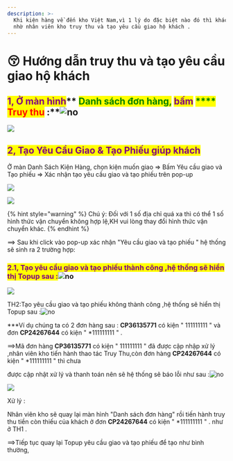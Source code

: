 ```yaml
---
description: >-
  Khi kiện hàng về đến kho Việt Nam,vì 1 lý do đặc biệt nào đó thì khách hàng sẽ
  nhờ nhân viên kho truy thu và tạo yêu cầu giao hộ khách .
---
```


# 😚 Hướng dẫn truy thu và tạo yêu cầu giao hộ khách

## <mark style="color:purple;">**1, Ở màn hình**</mark>** **<mark style="color:green;">**Danh sách đơn hàng,**</mark>** **<mark style="color:purple;">**bấm**</mark>** **<mark style="color:green;">****</mark>** **<mark style="color:red;">**Truy thu**</mark>** **<mark style="color:purple;">**:**</mark>![no](https://naipot.com/cp/static/cp/template/js/plugins/ckeditor/plugins/smiley/images/thumbs\_down.png)

![](https://image.naipot.com/notebook/2020/4/21/1587463114186vn25.png)

## <mark style="color:purple;">**2, Tạo Yêu Cầu Giao & Tạo Phiếu  giúp khách**</mark>

Ở màn Danh Sách Kiện Hàng, chọn kiện muốn giao => Bấm Yêu cầu giao và Tạo phiếu => Xác nhận tạo  yêu cầu giao và tạo phiếu trên pop-up&#x20;

![](https://image.naipot.com/notebook/2020/4/21/1587463737986vn7.png)

&#x20;



&#x20;

[![](https://image.naipot.com/notebook/2020/4/21/1587463867026vn8.png)](https://javascript)

&#x20;

{% hint style="warning" %}
Chú ý: Đối với 1 số địa chỉ  quá xa thì có thể 1 số hình thức vận chuyển không hợp lệ,KH vui lòng thay đổi hình thức vận chuyển khác.
{% endhint %}

\==> Sau khi click vào pop-up xác nhận "Yêu cầu giao và tạo phiếu " hệ thống sẽ sinh ra 2 trường hợp:

### &#x20;<mark style="color:purple;">**2.1, Tạo yêu cầu giao và tạo phiếu thành công ,hệ thống sẽ hiển thị Topup sau :**</mark>![no](https://naipot.com/cp/static/cp/template/js/plugins/ckeditor/plugins/smiley/images/thumbs\_down.png)

&#x20;

[![](https://image.naipot.com/notebook/2020/4/21/1587464441012vn26.png)](https://javascript)

&#x20;

&#x20;

TH2:Tạo yêu cầu giao và tạo phiếu không  thành công ,hệ thống sẽ hiển thị Topup sau :![no](https://naipot.com/cp/static/cp/template/js/plugins/ckeditor/plugins/smiley/images/thumbs\_down.png)

\*\*\*Ví dụ chúng ta có 2 đơn hàng sau : **CP36135771**  có kiện   " 111111111 "  và đơn   **CP24267644**  có kiện  "  \*111111111  " .

\==>Mã đơn hàng **CP36135771**  có kiện   " 111111111 "   đã được cập nhập xử lý ,nhân viên kho tiến hành thao tác Truy Thu,còn đơn hàng  **CP24267644**  có kiện  "  \*111111111  "  thì chưa&#x20;

được cập nhật xử lý và thanh toán nên sẽ hệ thống sẽ báo lỗi như sau :![no](https://naipot.com/cp/static/cp/template/js/plugins/ckeditor/plugins/smiley/images/thumbs\_down.png)

&#x20;

[![](https://image.naipot.com/notebook/2020/4/21/1587463836367vn19.png)](https://javascript)

&#x20;

Xử lý :

Nhân viên kho sẽ quay lại màn hình "Danh sách đơn hàng" rồi tiến hành truy thu tiền còn thiếu của khách ở đơn   **CP24267644**  có kiện  "  \*111111111  " . như ở TH1 .

\==>Tiếp tục quay lại Topup yêu cầu giao và tạo phiếu để tạo như bình thường,

&#x20;
